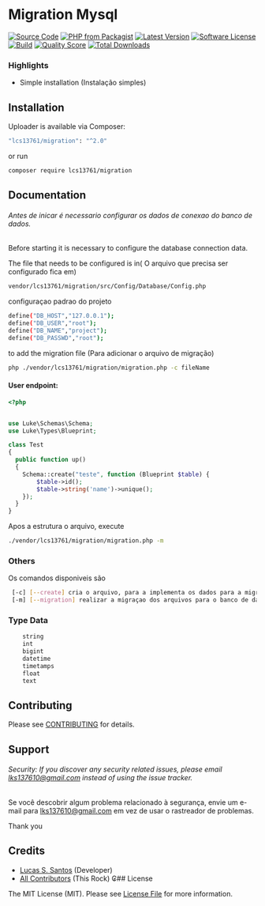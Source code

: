 # Migration Mysql

[![Source Code](http://img.shields.io/badge/source-lcs13761/migration-blue.svg?style=flat-square)](https://github.com/lcs13761/migration)
[![PHP from Packagist](https://img.shields.io/packagist/php-v/lcs13761/migration.svg?style=flat-square)](https://packagist.org/packages/lcs13761/migration)
[![Latest Version](https://img.shields.io/github/release/lcs13761/migration.svg?style=flat-square)](https://github.com/lcs13761/migration/releases)
[![Software License](https://img.shields.io/badge/license-MIT-brightgreen.svg?style=flat-square)](LICENSE)
[![Build](https://img.shields.io/scrutinizer/build/g/lcs13761/migration.svg?style=flat-square)](https://scrutinizer-ci.com/g/lcs13761/migration)
[![Quality Score](https://img.shields.io/scrutinizer/g/lcs13761/migration.svg?style=flat-square)](https://scrutinizer-ci.com/g/lcs13761/migration)
[![Total Downloads](https://img.shields.io/packagist/dt/lcs13761/migration.svg?style=flat-square)](https://packagist.org/packages/lcs13761/migration)

### Highlights

- Simple installation (Instalação simples)

## Installation

Uploader is available via Composer:

```bash
"lcs13761/migration": "^2.0"
```

or run

```bash
composer require lcs13761/migration
```

## Documentation

###### Antes de inicar é necessario configurar os dados de conexao do banco de dados.

Before starting it is necessary to configure the database connection data.

The file that needs to be configured is in( O arquivo que precisa ser configurado fica em)
```bash
vendor/lcs13761/migration/src/Config/Database/Config.php 
```
configuraçao padrao do projeto
```bash
define("DB_HOST","127.0.0.1");
define("DB_USER","root");
define("DB_NAME","project");
define("DB_PASSWD","root");
```

to add the migration file (Para adicionar o arquivo de migração)
```bash
php ./vendor/lcs13761/migration/migration.php -c fileName
```
#### User endpoint:

```php
<?php


use Luke\Schemas\Schema;
use Luke\Types\Blueprint;

class Test
{
  public function up()
  {
    Schema::create("teste", function (Blueprint $table) {
        $table->id();
        $table->string('name')->unique();
    });
  }
}
```

Apos a estrutura o arquivo, execute

```bash
./vendor/lcs13761/migration/migration.php -m 
```
### Others

Os comandos disponiveis são
```bash
 [-c] [--create] cria o arquivo, para a implementa os dados para a migração. 
 [-m] [--migration] realizar a migraçao dos arquivos para o banco de dados. 
```


### Type Data

```bash
    string
    int
    bigint
    datetime
    timetamps
    float
    text
```

## Contributing

Please see [CONTRIBUTING](https://github.com/lcs13761/migration/blob/master/CONTRIBUTING.md) for details.

## Support

###### Security: If you discover any security related issues, please email lks137610@gmail.com instead of using the issue tracker.

Se você descobrir algum problema relacionado à segurança, envie um e-mail para lks137610@gmail.com em vez de usar o rastreador de problemas.

Thank you

## Credits

- [Lucas S. Santos](https://github.com/lcs13761) (Developer)
- [All Contributors](https://github.com/lcs13761/migration/contributors) (This Rock)
₢## License

The MIT License (MIT). Please see [License File](https://github.com/lcs13761/migration/blob/master/LICENSE) for more information.
